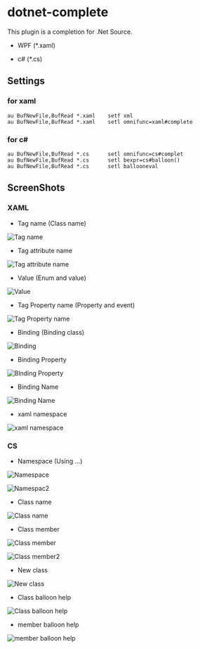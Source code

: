 dotnet-complete
===============
This plugin is a completion for .Net Source.

 - WPF (*.xaml)

 - c# (*.cs)

Settings
--------
### for xaml ###
    au BufNewFile,BufRead *.xaml    setf xml
    au BufNewFile,BufRead *.xaml    setl omnifunc=xaml#complete

### for c# ###
    au BufNewFile,BufRead *.cs      setl omnifunc=cs#complet
    au BufNewFile,BufRead *.cs      setl bexpr=cs#balloon()
    au BufNewFile,BufRead *.cs      setl ballooneval


ScreenShots
-----------

### XAML ###

* Tag name (Class name)

![Tag name](http://yuratomo.up.seesaa.net/image/dotnet1.PNG "Tag name")

* Tag attribute name

![Tag attribute name](http://yuratomo.up.seesaa.net/image/dotnet2.PNG "Tag attribute name")

* Value (Enum and value)

![Value](http://yuratomo.up.seesaa.net/image/dotnet3.PNG "Value")

* Tag Property name (Property and event)

![Tag Property name](http://yuratomo.up.seesaa.net/image/dotnet4.PNG, "Tag property name")

* Binding (Binding class)

![Binding](http://yuratomo.up.seesaa.net/image/dotnet5.PNG "Binding")

* Binding Property

![BInding Property](http://yuratomo.up.seesaa.net/image/dotnet6.PNG "Binding Property")


* Binding Name

![Binding Name](http://yuratomo.up.seesaa.net/image/dotnet7.PNG "Binding Name")


* xaml namespace

![xaml namespace](http://yuratomo.up.seesaa.net/image/dotnet8.PNG "xaml namespace")


### CS ###

* Namespace (Using ...)

![Namespace](http://yuratomo.up.seesaa.net/image/dotnet9.PNG "Namespace")

![Namespac2](http://yuratomo.up.seesaa.net/image/dotnet10.PNG "Namespace")

* Class name

![Class name](http://yuratomo.up.seesaa.net/image/dotnet11.PNG "Class Name")

* Class member

![Class member](http://yuratomo.up.seesaa.net/image/dotnet12.PNG "Class member")

![Class member2](http://yuratomo.up.seesaa.net/image/dotnet13.PNG "Class member2")

* New class

![New class](http://yuratomo.up.seesaa.net/image/dotnet14.PNG "New class")

* Class balloon help

![Class balloon help](http://yuratomo.up.seesaa.net/image/dotnet15.PNG "Class balloon help")

* member balloon help

![member balloon help](http://yuratomo.up.seesaa.net/image/dotnet16.PNG "member balloon help")



